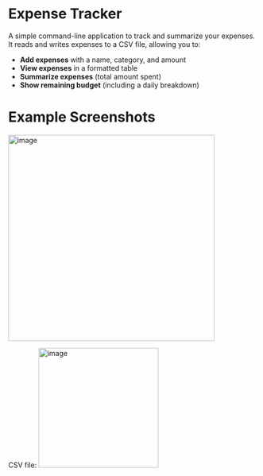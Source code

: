 # Expense Tracker

A simple command-line application to track and summarize your expenses.  
It reads and writes expenses to a CSV file, allowing you to:

- **Add expenses** with a name, category, and amount  
- **View expenses** in a formatted table  
- **Summarize expenses** (total amount spent)  
- **Show remaining budget** (including a daily breakdown)

# Example Screenshots

<img width="415" alt="image" src="https://github.com/user-attachments/assets/00440d36-3138-417c-98f1-5bbae99a5b05" />

CSV file:
<img width="241" alt="image" src="https://github.com/user-attachments/assets/750ef202-8d68-4dc2-82c3-3f1b4b37a4e0" />
